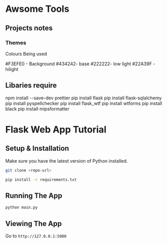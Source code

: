 # Awsome Tools

## Projects notes

### Themes
Colours Being used

#F3EFE0 - Background
#434242- base
#222222-  low light
#22A39F -   hilight

## Libaries require

npm install --save-dev prettier
pip install flask
pip install flask-sqlalchemy
pip install pyspellchecker
pip install flask_wtf
pip install wtforms
pip install black
pip install mipsformatter


# Flask Web App Tutorial

## Setup & Installation

Make sure you have the latest version of Python installed.

```bash
git clone <repo-url>
```

```bash
pip install -r requirements.txt
```

## Running The App

```bash
python main.py
```

## Viewing The App

Go to `http://127.0.0.1:5000`
